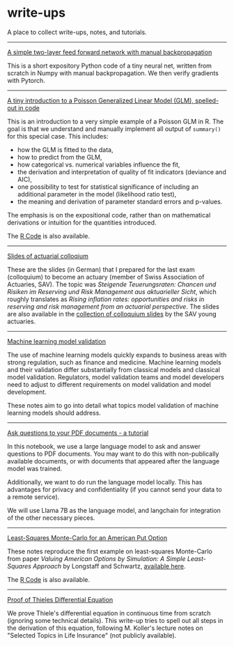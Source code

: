 # write-ups

A place to collect write-ups, notes, and tutorials.

----

[A simple two-layer feed forward network with manual backpropagation](manual-backpropagation-example.py)

This is a short expository Python code of a tiny neural net, written from scratch in Numpy with manual backpropagation. We then verify gradients with Pytorch.

----

[A tiny introduction to a Poisson Generalized Linear Model (GLM), spelled-out in code](GLM.pdf)

This is an introduction to a very simple example of a Poisson GLM in R. The goal is that we understand and manually implement all output of `summary()` for this special case. This includes:

* how the GLM is fitted to the data,
* how to predict from the GLM,
* how categorical vs. numerical variables influence the fit,
* the derivation and interpretation of quality of fit indicators (deviance and AIC),
* one possibility to test for statistical significance of including an additional parameter in the model (likelihood ratio test),
* the meaning and derivation of parameter standard errors and p-values.

The emphasis is on the expositional code, rather than on mathematical derivations or intuition for the quantities introduced.

The [R Code](GLM.Rmd) is also available.

----

[Slides of actuarial colloqium](https://github.com/adrische/actuary/blob/master/colloquium/Adrian%20Scheerer%20SAV%20Kolloquium%20Presentation.pdf)

These are the slides (in German) that I prepared for the last exam (colloquium) to become an actuary (member of Swiss Association of Actuaries, SAV). The topic was _Steigende Teuerungsraten: Chancen und Risiken im Reserving und Risk Management aus aktuarieller Sicht_, which roughly translates as _Rising inflation rates: opportunities and risks in reserving and risk management from an actuarial perspective_. The slides are also available in the [collection of colloquium slides](https://www.actuaries.ch/de/fach-arbeitsgruppen/junge-aktuare/pruefungskolloquium) by the SAV young actuaries.

----

[Machine learning model validation](machine-learning-model-validation.md)

The use of machine learning models quickly expands to business areas with strong regulation, such as finance and medicine. Machine learning models and their validation differ substantially from classical models and classical model validation. Regulators, model validation teams and model developers need to adjust to different requirements on model validation and model development.

These notes aim to go into detail what topics model validation of machine learning models should address.

----

[Ask questions to your PDF documents - a tutorial](Ask%20questions%20to%20your%20PDF%20documents%20-%20a%20tutorial.ipynb)

In this notebook, we use a large language model to ask and answer questions to PDF documents. You may want to do this with non-publically available documents, or with documents that appeared after the language model was trained.

Additionally, we want to do run the language model locally. This has advantages for privacy and confidentiality (if you cannot send your data to a remote service).

We will use Llama 7B as the language model, and langchain for integration of the other necessary pieces. 

----

[Least-Squares Monte-Carlo for an American Put Option](Least-Squares-Monte-Carlo-American-Put.pdf)

These notes reproduce the first example on least-squares Monte-Carlo from paper _Valuing American Options by Simulation: A Simple Least-Squares Approach_ by Longstaff and Schwartz, [available here](https://people.math.ethz.ch/~hjfurrer/teaching/LongstaffSchwartzAmericanOptionsLeastSquareMonteCarlo.pdf).

The [R Code](Least-Squares-Monte-Carlo-American-Put.Rmd) is also available.

----

[Proof of Thieles Differential Equation](https://github.com/adrische/actuary/blob/master/selected-topics-in-life-insurance/Thieles-Differential-Equation.pdf)

We prove Thiele's differential equation in continuous time from scratch (ignoring some technical details). This write-up tries to spell out all steps in the derivation of this equation, following M. Koller's lecture notes on "Selected Topics in Life Insurance" (not publicly available).
